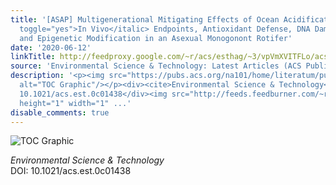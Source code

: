 ```yaml
---
title: '[ASAP] Multigenerational Mitigating Effects of Ocean Acidification on <italic
  toggle="yes">In Vivo</italic> Endpoints, Antioxidant Defense, DNA Damage Response,
  and Epigenetic Modification in an Asexual Monogonont Rotifer'
date: '2020-06-12'
linkTitle: http://feedproxy.google.com/~r/acs/esthag/~3/vpVmXVITFLo/acs.est.0c01438
source: 'Environmental Science & Technology: Latest Articles (ACS Publications)'
description: '<p><img src="https://pubs.acs.org/na101/home/literatum/publisher/achs/journals/content/esthag/0/esthag.ahead-of-print/acs.est.0c01438/20200612/images/medium/es0c01438_0006.gif"
  alt="TOC Graphic"/></p><div><cite>Environmental Science & Technology</cite></div><div>DOI:
  10.1021/acs.est.0c01438</div><img src="http://feeds.feedburner.com/~r/acs/esthag/~4/vpVmXVITFLo"
  height="1" width="1" ...'
disable_comments: true
---
```

<p><img src="https://pubs.acs.org/na101/home/literatum/publisher/achs/journals/content/esthag/0/esthag.ahead-of-print/acs.est.0c01438/20200612/images/medium/es0c01438_0006.gif" alt="TOC Graphic"/></p><div><cite>Environmental Science & Technology</cite></div><div>DOI: 10.1021/acs.est.0c01438</div><img src="http://feeds.feedburner.com/~r/acs/esthag/~4/vpVmXVITFLo" height="1" width="1" ...